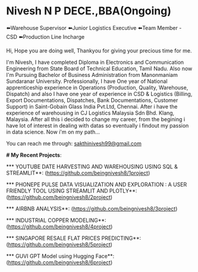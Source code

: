 # Nivesh N P DECE.,BBA(Ongoing)
⬅️Warehouse Supervisor
⬅️Junior Logistics Executive
⬅️Team Member - CSD
⬅️Production Line Incharge


  Hi, Hope you are doing well, Thankyou for giving your precious time for me.

  
I'm Nivesh, I have completed Diploma in Electronics and Communication Engineering from State Board of Technical Education, Tamil Nadu.
Also now I'm Pursuing Bachelor of Business Administration from Manonmaniam Sundaranar University. 
Professionally, I have One year of National apprenticeship experience in Operations (Production, Quality, Warehouse, Dispatch) and 
also I have one year of experience in CSD & Logistics (Billing, Export Documentations, Dispatches, Bank Documentations, Customer Support) in Saint-Gobain Glass India Pvt.Ltd, Chennai. After i have the experience of warehousing in CJ Logistics Malaysia Sdn Bhd. Klang, Malaysia. After all this i decided to change my career, from the begining i have lot of interest in dealing with datas so eventually i findout my passion in data science. Now i'm on my path...


You can reach me through: sakthinivesh99@gmail.com

**# My Recent Projects**:

*** YOUTUBE DATE HARVESTING AND WAREHOUSING USING SQL & STREAMLIT**:
 (https://github.com/beingnivesh8/1project)

*** PHONEPE PULSE DATA VISUALIZATION AND EXPLORATION : A USER FRIENDLY TOOL USING STREAMLIT AND PLOTLY**:
(https://github.com/beingnivesh8/2project)

*** AIRBNB ANALYSIS**:
(https://github.com/beingnivesh8/3project)

*** INDUSTRIAL COPPER MODELING**:
(https://github.com/beingnivesh8/4project)

*** SINGAPORE RESALE FLAT PRICES PREDICTING**:
(https://github.com/beingnivesh8/5project)

*** GUVI GPT Model using Hugging Face**:
(https://github.com/beingnivesh8/6project)


